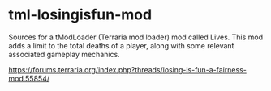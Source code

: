 # tml-losingisfun-mod
Sources for a tModLoader (Terraria mod loader) mod called Lives. This mod adds a limit to the total deaths of a player, along with some relevant associated gameplay mechanics.

https://forums.terraria.org/index.php?threads/losing-is-fun-a-fairness-mod.55854/
